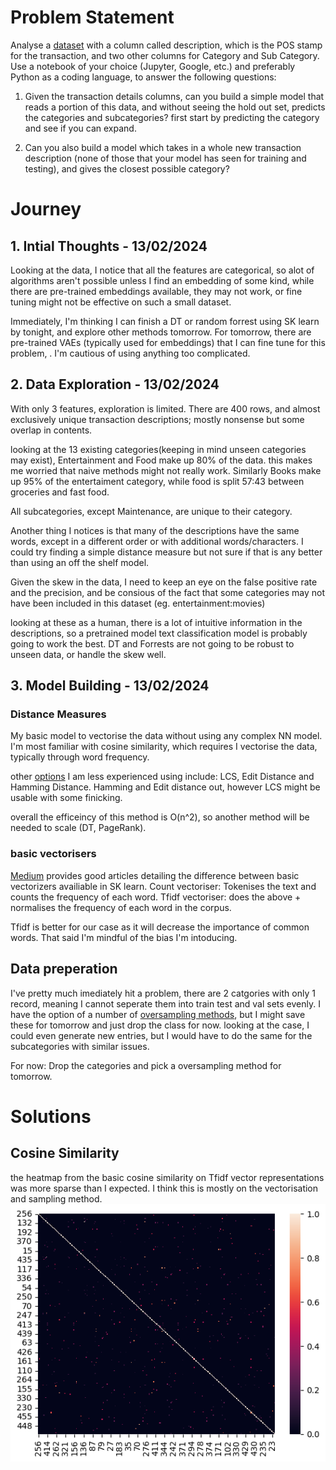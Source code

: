 # Problem Statement
Analyse a [dataset](https://drive.google.com/drive/folders/1IxCF-QLFi02knTmUYllnPgedZNzXT_hy?usp=sharing) with a column called description, which is the POS stamp for the transaction, and two other columns for Category and Sub Category. 
Use a notebook of your choice (Jupyter, Google, etc.) and preferably Python as a coding language, to answer the following questions:

1. Given the transaction details columns, can you build a simple model that reads a portion of this data, and without seeing the hold out set, predicts the categories and subcategories? first start by predicting the category and see if you can expand.

2. Can you also build a model which takes in a whole new transaction description (none of those that your model has seen for training and testing), and gives the closest possible category?



# Journey

## 1. Intial Thoughts - 13/02/2024
Looking at the data, I notice that all the features are categorical, so alot of algorithms aren't possible unless I find an embedding of some kind, while there are pre-trained embeddings available, they may not work, or fine tuning might not be effective on such a small dataset. 

Immediately, I'm thinking I can finish a DT or random forrest using SK learn by tonight, and explore other methods tomorrow. For tomorrow, there are pre-trained VAEs (typically used for embeddings) that I can fine tune for this problem, . I'm cautious of using anything too complicated.

## 2. Data Exploration - 13/02/2024
With only 3 features, exploration is limited.
There are 400 rows, and almost exclusively unique transaction descriptions; mostly nonsense but some overlap in contents. 

looking at the 13 existing categories(keeping in mind unseen categories may exist), Entertainment and Food make up 80% of the data. this makes me worried that naive methods might not really work. Similarly Books make up 95% of the entertaiment category, while food is split 57:43 between groceries and fast food.

All subcategories, except Maintenance, are unique to their category.

Another thing I notices is that many of the descriptions have the same words, except in a different order or with additional words/characters. I could try finding a simple distance measure but not sure if that is any better than using an off the shelf model.

Given the skew in the data, I need to keep an eye on the false positive rate and the precision, and be consious of the fact that some categories may not have been included in this dataset (eg. entertainment:movies)

looking at these as a human, there is a lot of intuitive information in the descriptions, so a pretrained  model text classification model is probably going to work the best. DT and Forrests are not going to be robust to unseen data, or handle the skew well.

## 3. Model Building - 13/02/2024
### Distance Measures
My basic model to vectorise the data without using any complex NN model.
I'm most familiar with cosine similarity, which requires I vectorise the data, typically through word frequency. 

other [options](https://flavien-vidal.medium.com/similarity-distances-for-natural-language-processing-16f63cd5ba55) I am less experienced using include: LCS, Edit Distance and Hamming Distance. 
Hamming and Edit distance out, however LCS might be usable with some finicking.

overall the efficeincy of this method is O(n^2), so another method will be needed to scale (DT, PageRank).

### basic vectorisers 
[Medium](https://medium.com/geekculture/how-sklearns-countvectorizer-and-tfidftransformer-compares-with-tfidfvectorizer-a42a2d6d15a2) provides good articles detailing the difference between basic vectorizers availiable in SK learn.
Count vectoriser: Tokenises the text and counts the frequency of each word.
Tfidf vectoriser: does the above + normalises the frequency of each word in the corpus.

Tfidf is better for our case as it will decrease the importance of common words. That said I'm mindful of the bias I'm intoducing.

## Data preperation
I've pretty much imediately hit a problem, there are 2 catgories with only 1 record, meaning I cannot seperate them into train test and val sets evenly. I have the option of a number of [oversampling methods](https://machinelearningmastery.com/data-sampling-methods-for-imbalanced-classification/), but I might save these for tomorrow and just drop the class for now. looking at the case, I could even generate new entries, but I would have to do the same for the subcategories with similar issues.

For now: Drop the categories and pick a oversampling method for tomorrow.


# Solutions

## Cosine Similarity
the heatmap from the basic cosine similarity on Tfidf vector representations was more sparse than I expected. I think this is mostly on the vectorisation and sampling method. 
![heatmap showing ./analysis/naive_cosine_similarity](./analysis/naive_cosine_similarity.png)

